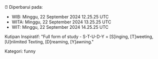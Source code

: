 ⏰ Diperbarui pada:
- WIB: Minggu, 22 September 2024 12.25.25 UTC
- WITA: Minggu, 22 September 2024 13.25.25 UTC
- WIT: Minggu, 22 September 2024 14.25.25 UTC

Kutipan Inspiratif:
"Full form of study - S-T-U-D-Y = [S]inging, [T]weeting, [U]nlimited Texting, [D]reaming, [Y]awning."


Kategori: funny

